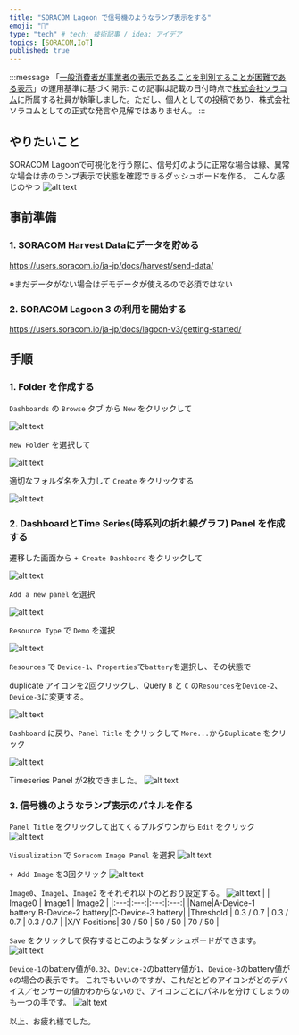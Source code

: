 ```yaml
---
title: "SORACOM Lagoon で信号機のようなランプ表示をする"
emoji: "🚦"
type: "tech" # tech: 技術記事 / idea: アイデア
topics: [SORACOM,IoT]
published: true
---
```

:::message
「[一般消費者が事業者の表示であることを判別することが困難である表示](https://www.caa.go.jp/policies/policy/representation/fair_labeling/guideline/assets/representation_cms216_230328_03.pdf)」の運用基準に基づく開示: この記事は記載の日付時点で[株式会社ソラコム](https://soracom.jp/)に所属する社員が執筆しました。ただし、個人としての投稿であり、株式会社ソラコムとしての正式な発言や見解ではありません。
:::

## やりたいこと
SORACOM Lagoonで可視化を行う際に、信号灯のように正常な場合は緑、異常な場合は赤のランプ表示で状態を確認できるダッシュボードを作る。
こんな感じのやつ
![alt text](/images/lagoon-lamp/image-20.png)


## 事前準備
### 1. SORACOM Harvest Dataにデータを貯める

https://users.soracom.io/ja-jp/docs/harvest/send-data/

※まだデータがない場合はデモデータが使えるので必須ではない

### 2. SORACOM Lagoon 3 の利用を開始する

https://users.soracom.io/ja-jp/docs/lagoon-v3/getting-started/


## 手順
### 1. Folder を作成する
`Dashboards` の `Browse` タブ から `New` をクリックして

![alt text](/images/lagoon-lamp/image-3.png)

`New Folder` を選択して

![alt text](/images/lagoon-lamp/image-4.png)

適切なフォルダ名を入力して `Create` をクリックする

![alt text](/images/lagoon-lamp/image-5.png)

### 2. DashboardとTime Series(時系列の折れ線グラフ) Panel を作成する

遷移した画面から `+ Create Dashboard` をクリックして

![alt text](/images/lagoon-lamp/image-6.png)

`Add a new panel` を選択

![alt text](/images/lagoon-lamp/image-7.png)

`Resource Type` で `Demo` を選択

![alt text](/images/lagoon-lamp/image-9.png)

`Resources` で `Device-1`、`Properties`で`battery`を選択し、その状態で
    
duplicate アイコンを2回クリックし、Query `B` と `C` の`Resources`を`Device-2`、`Device-3`に変更する。

![alt text](/images/lagoon-lamp/image-12.png)

`Dashboard` に戻り、`Panel Title` をクリックして `More...`から`Duplicate` をクリック

![alt text](/images/lagoon-lamp/image-13.png)

Timeseries Panel が2枚できました。
![alt text](/images/lagoon-lamp/image-14.png)

### 3. 信号機のようなランプ表示のパネルを作る

`Panel Title` をクリックして出てくるプルダウンから `Edit` をクリック
![alt text](/images/lagoon-lamp/image-15.png)

`Visualization` で `Soracom Image Panel` を選択
![alt text](/images/lagoon-lamp/image-16.png)

`+ Add Image` を3回クリック
![alt text](/images/lagoon-lamp/image-17.png)

`Image0`、`Image1`、`Image2` をそれぞれ以下のとおり設定する。
![alt text](/images/lagoon-lamp/image-18.png)
|  | Image0 | Image1 | Image2 |
|:---:|:---:|:---:|:---:|
|Name|A-Device-1 battery|B-Device-2 battery|C-Device-3 battery|
|Threshold | 0.3 / 0.7 | 0.3 / 0.7 | 0.3 / 0.7 |
|X/Y Positions| 30 / 50 | 50 / 50 | 70 / 50 |

`Save` をクリックして保存するとこのようなダッシュボードができます。
![alt text](/images/lagoon-lamp/image-19.png)

`Device-1`のbattery値が`0.32`、`Device-2`のbattery値が`1`、`Device-3`のbattery値が`0`の場合の表示です。
これでもいいのですが、これだとどのアイコンがどのデバイス／センサーの値かわからないので、アイコンごとにパネルを分けてしまうのも一つの手です。
![alt text](/images/lagoon-lamp/image-20.png)


以上、お疲れ様でした。










